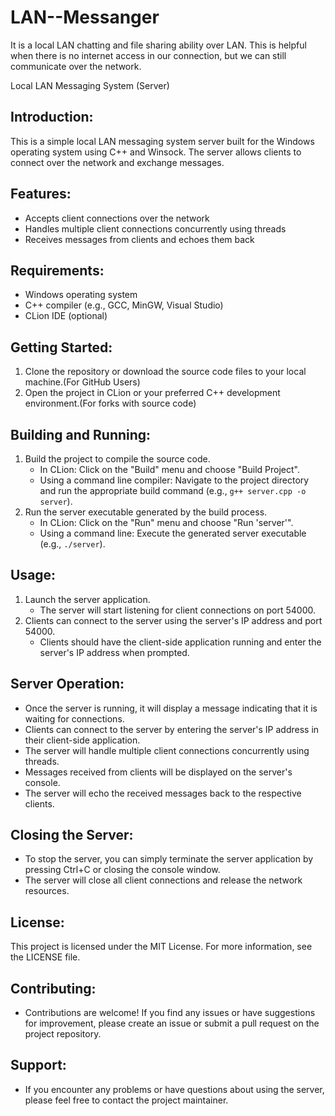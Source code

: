 # LAN--Messanger
It is a local LAN chatting and file sharing ability over LAN. This is helpful when there is no internet access in our connection, but we can still communicate over the network.

Local LAN Messaging System (Server)

Introduction:
-----------------
This is a simple local LAN messaging system server built for the Windows operating system using C++ and Winsock. The server allows clients to connect over the network and exchange messages.

Features:
-----------------
- Accepts client connections over the network
- Handles multiple client connections concurrently using threads
- Receives messages from clients and echoes them back

Requirements:
-----------------
- Windows operating system
- C++ compiler (e.g., GCC, MinGW, Visual Studio)
- CLion IDE (optional)

Getting Started:
-----------------
1. Clone the repository or download the source code files to your local machine.(For GitHub Users)
2. Open the project in CLion or your preferred C++ development environment.(For forks with source code)

Building and Running:
-----------------
1. Build the project to compile the source code.
   - In CLion: Click on the "Build" menu and choose "Build Project".
   - Using a command line compiler: Navigate to the project directory and run the appropriate build command (e.g., `g++ server.cpp -o server`).
2. Run the server executable generated by the build process.
   - In CLion: Click on the "Run" menu and choose "Run 'server'".
   - Using a command line: Execute the generated server executable (e.g., `./server`).

Usage:
-----------------
1. Launch the server application.
   - The server will start listening for client connections on port 54000.
2. Clients can connect to the server using the server's IP address and port 54000.
   - Clients should have the client-side application running and enter the server's IP address when prompted.

Server Operation:
-----------------
- Once the server is running, it will display a message indicating that it is waiting for connections.
- Clients can connect to the server by entering the server's IP address in their client-side application.
- The server will handle multiple client connections concurrently using threads.
- Messages received from clients will be displayed on the server's console.
- The server will echo the received messages back to the respective clients.

Closing the Server:
-----------------
- To stop the server, you can simply terminate the server application by pressing Ctrl+C or closing the console window.
- The server will close all client connections and release the network resources.

License:
-----------------
This project is licensed under the MIT License. For more information, see the LICENSE file.

Contributing:
-----------------
- Contributions are welcome! If you find any issues or have suggestions for improvement, please create an issue or submit a pull request on the project repository.

Support:
-----------------
- If you encounter any problems or have questions about using the server, please feel free to contact the project maintainer.
